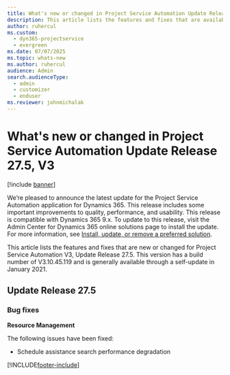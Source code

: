 ```yaml
---
title: What's new or changed in Project Service Automation Update Release 27.5 Hotfix, V3
description: This article lists the features and fixes that are available in Project Service Automation Update Release 27.5 Hotfix, V3.
author: ruhercul
ms.custom: 
  - dyn365-projectservice
  - evergreen
ms.date: 07/07/2025
ms.topic: whats-new
ms.author: ruhercul
audience: Admin
search.audienceType: 
  - admin
  - customizer
  - enduser
ms.reviewer: johnmichalak
---
```



# What's new or changed in Project Service Automation Update Release 27.5, V3

[!include [banner](../includes/psa-now-project-operations.md)]

We’re pleased to announce the latest update for the Project Service Automation application for Dynamics 365. This release includes some important improvements to quality, performance, and usability. This release is compatible with Dynamics 365 9.x. To update to this release, visit the Admin Center for Dynamics 365 online solutions page to install the update. For more information, see [Install, update, or remove a preferred solution](/power-platform/admin/install-remove-preferred-solution).

This article lists the features and fixes that are new or changed for Project Service Automation V3, Update Release 27.5. This version has a build number of V3.10.45.119 and is generally available through a self-update in January 2021.

## Update Release 27.5

### Bug fixes


**Resource Management**

The following issues have been fixed:

- Schedule assistance search performance degradation


[!INCLUDE[footer-include](../includes/footer-banner.md)]
